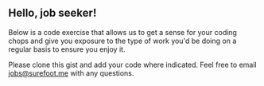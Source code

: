 ## Hello, job seeker!

Below is a code exercise that allows us to get a sense for your coding chops and give you exposure to the type of work you'd be doing on a regular basis to ensure you enjoy it. 

Please clone this gist and add your code where indicated. Feel free to email jobs@surefoot.me with any questions.
